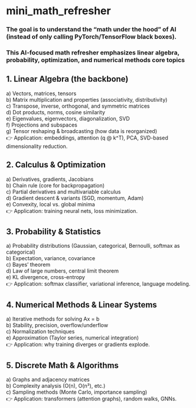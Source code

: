 # mini_math_refresher
### The goal is to understand the “math under the hood” of AI (instead of only calling PyTorch/TensorFlow black boxes). 
### This AI-focused math refresher emphasizes linear algebra, probability, optimization, and numerical methods core topics

## 1. Linear Algebra (the backbone)
  a) Vectors, matrices, tensors \
  b) Matrix multiplication and properties (associativity, distributivity) \
  c) Transpose, inverse, orthogonal, and symmetric matrices \
  d) Dot products, norms, cosine similarity \
  e) Eigenvalues, eigenvectors, diagonalization, SVD \
  f) Projections and subspaces \
  g) Tensor reshaping & broadcasting (how data is reorganized) \
    👉 Application: embeddings, attention (q @ k^T), PCA, SVD-based dimensionality reduction. 
 
## 2. Calculus & Optimization
  a) Derivatives, gradients, Jacobians \
  b) Chain rule (core for backpropagation) \
  c) Partial derivatives and multivariable calculus \
  d) Gradient descent & variants (SGD, momentum, Adam) \
  e) Convexity, local vs. global minima \
    👉 Application: training neural nets, loss minimization. 
 
## 3. Probability & Statistics
  a) Probability distributions (Gaussian, categorical, Bernoulli, softmax as categorical) \
  b) Expectation, variance, covariance \
  c) Bayes’ theorem \
  d) Law of large numbers, central limit theorem \
  e) KL divergence, cross-entropy \
    👉 Application: softmax classifier, variational inference, language modeling. 
 
## 4. Numerical Methods & Linear Systems
  a) Iterative methods for solving Ax = b \
  b) Stability, precision, overflow/underflow \
  c) Normalization techniques \
  e) Approximation (Taylor series, numerical integration) \
    👉 Application: why training diverges or gradients explode. 
 
## 5. Discrete Math & Algorithms
  a) Graphs and adjacency matrices \
  b) Complexity analysis (O(n), O(n²), etc.) \
  c) Sampling methods (Monte Carlo, importance sampling) \
    👉 Application: transformers (attention graphs), random walks, GNNs.
